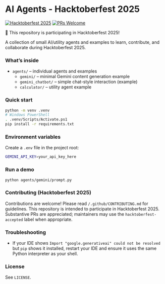 # AI Agents - Hacktoberfest 2025

[![Hacktoberfest 2025](https://img.shields.io/badge/Hacktoberfest-2025-blueviolet)](https://hacktoberfest.com/)
[![PRs Welcome](https://img.shields.io/badge/PRs-welcome-brightgreen.svg)](http://makeapullrequest.com)

🎃 This repository is participating in Hacktoberfest 2025!


A collection of small AI/utility agents and examples to learn, contribute, and collaborate during Hacktoberfest 2025.

### What’s inside
- `agents/` – individual agents and examples
  - `gemini/` – minimal Gemini content generation example
  - `gemini_chatbot/` – simple chat-style interaction (example)
  - `calculator/` – utility agent example

### Quick start
```bash
python -m venv .venv
# Windows PowerShell
. .venv/Scripts/Activate.ps1
pip install -r requirements.txt
```

### Environment variables
Create a `.env` file in the project root:
```bash
GEMINI_API_KEY=your_api_key_here
```

### Run a demo
```bash
python agents/gemini/prompt.py
```

### Contributing (Hacktoberfest 2025)
Contributions are welcome! Please read `/.github/CONTRIBUTING.md` for guidelines. This repository is intended to participate in Hacktoberfest 2025. Substantive PRs are appreciated; maintainers may use the `hacktoberfest-accepted` label when appropriate.

### Troubleshooting
- If your IDE shows `Import "google.generativeai" could not be resolved` but `pip` shows it installed, restart your IDE and ensure it uses the same Python interpreter as your shell.

### License
See `LICENSE`.


